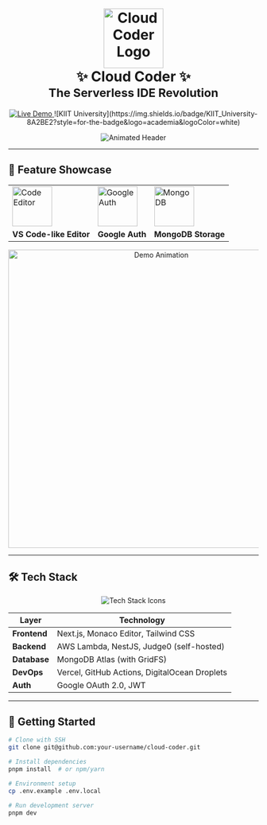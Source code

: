 <h1 align="center">
  <img src="https://media.giphy.com/media/v1.Y2lkPTc5MGI3NjExcW0zZ3V5dWx1eXJqY2V6eWY4bWxqYzN6dGJ0Z2Z6eHh1dGZ0ZyZlcD12MV9pbnRlcm5hbF9naWZfYnlfaWQmY3Q9cw/26tn33aiTi1jkl6H6/giphy.gif" width="120" alt="Cloud Coder Logo">
  <br>✨ Cloud Coder ✨<br>
  <sub>The Serverless IDE Revolution</sub>
</h1>

<p align="center">
  <a href="https://www.abhishekbishwas.com.np">
    <img src="https://img.shields.io/badge/🚀_Live_Demo-FF6B6B?style=for-the-badge&logo=vercel&logoColor=white" alt="Live Demo">
  </a>
  ![KIIT University](https://img.shields.io/badge/KIIT_University-8A2BE2?style=for-the-badge&logo=academia&logoColor=white)
</p>

<div align="center">
  <img src="https://readme-typing-svg.demolab.com?font=Fira+Code&size=24&duration=2000&pause=500&color=58A6FF&center=true&vCenter=true&width=800&height=80&lines=Code+Collaborate+Create;Serverless+%E2%9A%A1%EF%B8%8F+Scalable+%F0%9F%9A%80+Secure+%F0%9F%94%92;Multi-language+IDE+with+Real-time+Collaboration" alt="Animated Header">
</div>

---

## 🌟 **Feature Showcase**

<div align="center">
  <table>
    <tr>
      <td><img src="https://img.icons8.com/fluency/96/000000/visual-studio-code-2019.png" width="80" alt="Code Editor"></td>
      <td><img src="https://img.icons8.com/color/96/000000/google-logo.png" width="80" alt="Google Auth"></td>
      <td><img src="https://img.icons8.com/color/96/000000/mongodb.png" width="80" alt="MongoDB"></td>
    </tr>
    <tr>
      <td><b>VS Code-like Editor</b></td>
      <td><b>Google Auth</b></td>
      <td><b>MongoDB Storage</b></td>
    </tr>
  </table>
  
  <img src="https://media.giphy.com/media/v1.Y2lkPTc5MGI3NjExcW0zZ3V5dWx1eXJqY2V6eWY4bWxqYzN6dGJ0Z2Z6eHh1dGZ0ZyZlcD12MV9pbnRlcm5hbF9naWZfYnlfaWQmY3Q9Zw/3o7qE1YN7aBOFPRw8E/giphy.gif" width="600" alt="Demo Animation">
</div>

---

## 🛠 **Tech Stack**

<div align="center">
  <img src="https://skillicons.dev/icons?i=nextjs,aws,nodejs,mongodb,git,vercel,digitalocean,figma&theme=dark&perline=4" alt="Tech Stack Icons">
</div>

| Layer        | Technology                                                                 |
|--------------|---------------------------------------------------------------------------|
| **Frontend** | Next.js, Monaco Editor, Tailwind CSS                                      |
| **Backend**  | AWS Lambda, NestJS, Judge0 (self-hosted)                                  |
| **Database** | MongoDB Atlas (with GridFS)                                               |
| **DevOps**   | Vercel, GitHub Actions, DigitalOcean Droplets                             |
| **Auth**     | Google OAuth 2.0, JWT                                                     |

---

## 🚀 **Getting Started**

```bash
# Clone with SSH
git clone git@github.com:your-username/cloud-coder.git

# Install dependencies
pnpm install  # or npm/yarn

# Environment setup
cp .env.example .env.local

# Run development server
pnpm dev